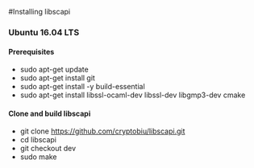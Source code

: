 #Installing libscapi

### Ubuntu 16.04 LTS

#### Prerequisites
- sudo apt-get update
- sudo apt-get install git
- sudo apt-get install -y build-essential
- sudo apt-get install libssl-ocaml-dev libssl-dev libgmp3-dev cmake

#### Clone and build libscapi
- git clone https://github.com/cryptobiu/libscapi.git
- cd libscapi
- git checkout dev
- sudo make